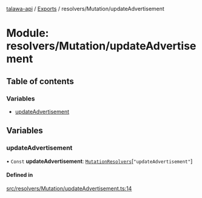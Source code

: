 [talawa-api](../README.md) / [Exports](../modules.md) / resolvers/Mutation/updateAdvertisement

# Module: resolvers/Mutation/updateAdvertisement

## Table of contents

### Variables

- [updateAdvertisement](resolvers_Mutation_updateAdvertisement.md#updateadvertisement)

## Variables

### updateAdvertisement

• `Const` **updateAdvertisement**: [`MutationResolvers`](types_generatedGraphQLTypes.md#mutationresolvers)[``"updateAdvertisement"``]

#### Defined in

[src/resolvers/Mutation/updateAdvertisement.ts:14](https://github.com/PalisadoesFoundation/talawa-api/blob/9cb91bb/src/resolvers/Mutation/updateAdvertisement.ts#L14)
